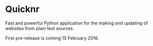 # Quicknr
Fast and powerful Python application for the making and updating of websites from plain text sources.

First pre-release is coming 15 February 2016.

